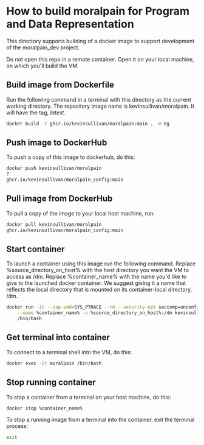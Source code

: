 # How to build moralpain for Program and Data Representation
This directory supports building of a docker image to support 
development of the moralpain_dev project.

Do not open this repo in a remote container. Open it on your local
machine, on which you'll build the VM. 

## Build image from Dockerfile

Run the following command in a terminal with this
directory as the current working directory. The
repository image name is kevinsullivan/moralpain.
It will have the tag, *latest*.

``` sh
docker build -t ghcr.io/kevinsullivan/moralpain:main . -m 8g
```

## Push image to DockerHub

To push a copy of this image to dockerhub, do this:

``` sh
docker push kevinsullivan/moralpain
?
ghcr.io/kevinsullivan/moralpain_config:main

```

## Pull image from DockerHub

To pull a copy of the image to your local host machine, run:

```sh
docker pull kevinsullivan/moralpain
ghcr.io/kevinsullivan/moralpain_config:main
```

## Start container

To launch a container using this image run the following command.
Replace %source_directory_on_host% with the host directory you want
the VM to access as /dm. Replace %container_name% with the name you'd
like to give to the launched docker container. We suggest giving it
a name that reflects the local directory that is mounted on its
container-local directory, /dm.

``` sh
docker run -it --cap-add=SYS_PTRACE --rm --security-opt seccomp=unconfined \
    --name %container_name% -v %source_directory_on_host%:/dm kevinsullivan/moralpain \
    /bin/bash
```

## Get terminal into container

To connect to a terminal shell into the VM, do this:

``` sh
docker exec -it moralpain /bin/bash
```

## Stop running container

To stop a container from a terminal on your host machine, do this:

``` sh
docker stop %container_name%
```

To stop a running image from a terminal into the container, exit the terminal process:

``` sh
exit
```
